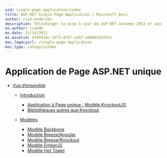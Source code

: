 ```yaml
---
uid: single-page-application/index
title: ASP.NET Single Page Application | Microsoft Docs
author: rick-anderson
description: Télécharger la mise à jour de ASP.NET automne 2012 et avoir une meilleure expérience de bout en bout pour créer des applications avec des interactions côté client significatives à l’aide de JavaScrip...
ms.author: riande
ms.date: 11/14/2012
ms.assetid: 4760328c-3d73-4757-a36f-ab80a5b3f611
msc.legacyurl: /single-page-application
msc.type: categoryindex
---
```

<a name="aspnet-single-page-application"></a>Application de Page ASP.NET unique
====================
- [Vue d’ensemble](overview/index.md)

    - [Introduction](overview/introduction/index.md)

        - [Application à Page unique : Modèle KnockoutJS](overview/introduction/knockoutjs-template.md)
        - [Bibliothèques autres que Knockout](overview/introduction/other-libraries.md)
    - [Modèles](overview/templates/index.md)

        - [Modèle Backbone](overview/templates/backbonejs-template.md)
        - [Modèle Breeze/Angular](overview/templates/breezeangular-template.md)
        - [Modèle Breeze/Knockout](overview/templates/breezeknockout-template.md)
        - [Modèle EmberJS](overview/templates/emberjs-template.md)
        - [Modèle Hot Towel](overview/templates/hottowel-template.md)
